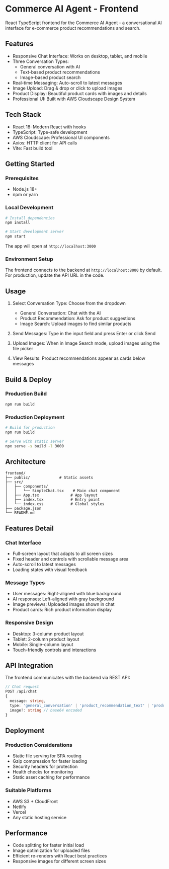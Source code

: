 # Commerce AI Agent - Frontend

React TypeScript frontend for the Commerce AI Agent - a conversational AI interface for e-commerce product recommendations and search.

## Features

- Responsive Chat Interface: Works on desktop, tablet, and mobile
- Three Conversation Types:
  - General conversation with AI
  - Text-based product recommendations
  - Image-based product search
- Real-time Messaging: Auto-scroll to latest messages
- Image Upload: Drag & drop or click to upload images
- Product Display: Beautiful product cards with images and details
- Professional UI: Built with AWS Cloudscape Design System

## Tech Stack

- React 18: Modern React with hooks
- TypeScript: Type-safe development
- AWS Cloudscape: Professional UI components
- Axios: HTTP client for API calls
- Vite: Fast build tool

## Getting Started

### Prerequisites
- Node.js 18+
- npm or yarn

### Local Development
```bash
# Install dependencies
npm install

# Start development server
npm start
```

The app will open at `http://localhost:3000`

### Environment Setup
The frontend connects to the backend at `http://localhost:8000` by default. For production, update the API URL in the code.

## Usage

1. Select Conversation Type: Choose from the dropdown
   - General Conversation: Chat with the AI
   - Product Recommendation: Ask for product suggestions
   - Image Search: Upload images to find similar products

2. Send Messages: Type in the input field and press Enter or click Send

3. Upload Images: When in Image Search mode, upload images using the file picker

4. View Results: Product recommendations appear as cards below messages

## Build & Deploy

### Production Build
```bash
npm run build
```

### Production Deployment
```bash
# Build for production
npm run build

# Serve with static server
npx serve -s build -l 3000
```

## Architecture

```
frontend/
├── public/             # Static assets
├── src/
│   ├── components/
│   │   └── SimpleChat.tsx    # Main chat component
│   ├── App.tsx              # App layout
│   ├── index.tsx            # Entry point
│   └── index.css            # Global styles
├── package.json
└── README.md
```

## Features Detail

### Chat Interface
- Full-screen layout that adapts to all screen sizes
- Fixed header and controls with scrollable message area
- Auto-scroll to latest messages
- Loading states with visual feedback

### Message Types
- User messages: Right-aligned with blue background
- AI responses: Left-aligned with gray background
- Image previews: Uploaded images shown in chat
- Product cards: Rich product information display

### Responsive Design
- Desktop: 3-column product layout
- Tablet: 2-column product layout  
- Mobile: Single-column layout
- Touch-friendly controls and interactions

## API Integration

The frontend communicates with the backend via REST API:

```typescript
// Chat request
POST /api/chat
{
  message: string,
  type: 'general_conversation' | 'product_recommendation_text' | 'product_search_image',
  image?: string // base64 encoded
}
```

## Deployment

### Production Considerations
- Static file serving for SPA routing
- Gzip compression for faster loading
- Security headers for protection
- Health checks for monitoring
- Static asset caching for performance

### Suitable Platforms
- AWS S3 + CloudFront
- Netlify
- Vercel
- Any static hosting service

## Performance

- Code splitting for faster initial load
- Image optimization for uploaded files
- Efficient re-renders with React best practices
- Responsive images for different screen sizes